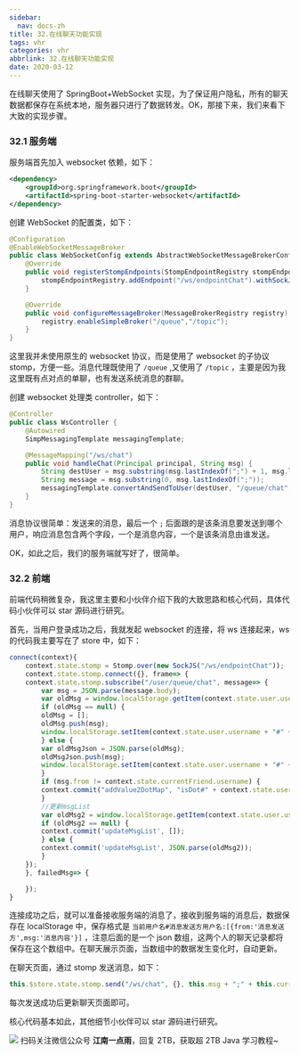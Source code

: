 ```yaml
---
sidebar:
  nav: docs-zh
title: 32.在线聊天功能实现
tags: vhr
categories: vhr
abbrlink: 32.在线聊天功能实现
date: 2020-03-12
---
```



在线聊天使用了 SpringBoot+WebSocket 实现，为了保证用户隐私，所有的聊天数据都保存在系统本地，服务器只进行了数据转发。OK，那接下来，我们来看下大致的实现步骤。

### 32.1 服务端

服务端首先加入 websocket 依赖，如下：

```xml
<dependency>
    <groupId>org.springframework.boot</groupId>
    <artifactId>spring-boot-starter-websocket</artifactId>
</dependency>
```

创建 WebSocket 的配置类，如下：

```java
@Configuration
@EnableWebSocketMessageBroker
public class WebSocketConfig extends AbstractWebSocketMessageBrokerConfigurer {
    @Override
    public void registerStompEndpoints(StompEndpointRegistry stompEndpointRegistry) {
        stompEndpointRegistry.addEndpoint("/ws/endpointChat").withSockJS();
    }

    @Override
    public void configureMessageBroker(MessageBrokerRegistry registry) {
        registry.enableSimpleBroker("/queue","/topic");
    }
}
```

这里我并未使用原生的 websocket 协议，而是使用了 websocket 的子协议 stomp，方便一些。消息代理既使用了 `/queue` ,又使用了 `/topic` ，主要是因为我这里既有点对点的单聊，也有发送系统消息的群聊。

创建 websocket 处理类 controller，如下：

```java
@Controller
public class WsController {
    @Autowired
    SimpMessagingTemplate messagingTemplate;

    @MessageMapping("/ws/chat")
    public void handleChat(Principal principal, String msg) {
        String destUser = msg.substring(msg.lastIndexOf(";") + 1, msg.length());
        String message = msg.substring(0, msg.lastIndexOf(";"));
        messagingTemplate.convertAndSendToUser(destUser, "/queue/chat", new ChatResp(message, principal.getName()));
    }
}
```

消息协议很简单：发送来的消息，最后一个 `;` 后面跟的是该条消息要发送到哪个用户，响应消息包含两个字段，一个是消息内容，一个是该条消息由谁发送。

OK，如此之后，我们的服务端就写好了，很简单。

### 32.2 前端

前端代码稍微复杂，我这里主要和小伙伴介绍下我的大致思路和核心代码，具体代码小伙伴可以 star 源码进行研究。

首先，当用户登录成功之后，我就发起 websocket 的连接，将 ws 连接起来，ws 的代码我主要写在了 store 中，如下：

```js
connect(context){
    context.state.stomp = Stomp.over(new SockJS("/ws/endpointChat"));
    context.state.stomp.connect({}, frame=> {
    context.state.stomp.subscribe("/user/queue/chat", message=> {
        var msg = JSON.parse(message.body);
        var oldMsg = window.localStorage.getItem(context.state.user.username + "#" + msg.from);
        if (oldMsg == null) {
        oldMsg = [];
        oldMsg.push(msg);
        window.localStorage.setItem(context.state.user.username + "#" + msg.from, JSON.stringify(oldMsg))
        } else {
        var oldMsgJson = JSON.parse(oldMsg);
        oldMsgJson.push(msg);
        window.localStorage.setItem(context.state.user.username + "#" + msg.from, JSON.stringify(oldMsgJson))
        }
        if (msg.from != context.state.currentFriend.username) {
        context.commit("addValue2DotMap", "isDot#" + context.state.user.username + "#" + msg.from);
        }
        //更新msgList
        var oldMsg2 = window.localStorage.getItem(context.state.user.username + "#" + context.state.currentFriend.username);
        if (oldMsg2 == null) {
        context.commit('updateMsgList', []);
        } else {
        context.commit('updateMsgList', JSON.parse(oldMsg2));
        }
    });
    }, failedMsg=> {

    });
}
```

连接成功之后，就可以准备接收服务端的消息了，接收到服务端的消息后，数据保存在 localStorage 中，保存格式是  `当前用户名#消息发送方用户名:[{from:'消息发送方',msg:'消息内容'}]` ，注意后面的是一个 json 数组，这两个人的聊天记录都将保存在这个数组中。在聊天展示页面，当数组中的数据发生变化时，自动更新。

在聊天页面，通过 stomp 发送消息，如下：

```js
this.$store.state.stomp.send("/ws/chat", {}, this.msg + ";" + this.currentFriend.username);
```

每次发送成功后更新聊天页面即可。

核心代码基本如此，其他细节小伙伴可以 star 源码进行研究。


![](http://img.itboyhub.com//2020/04/vhr/weixin.jpg)
扫码关注微信公众号 **江南一点雨**，回复 2TB，获取超 2TB Java 学习教程~

